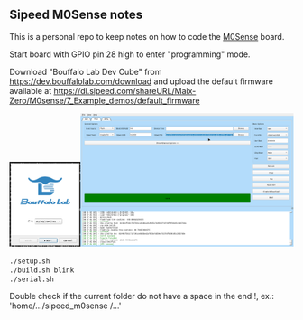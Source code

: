 ## Sipeed M0Sense notes

This is a personal repo to keep notes on how to code the [M0Sense](https://wiki.sipeed.com/hardware/en/maixzero/sense/maix_zero_sense.html) board.

Start board with GPIO pin 28 high to enter "programming" mode.

Download "Bouffalo Lab Dev Cube" from https://dev.bouffalolab.com/download and upload the default firmware available at https://dl.sipeed.com/shareURL/Maix-Zero/M0sense/7_Example_demos/default_firmware

<img src="./assets/settings_1.png" width=25%><img src="./assets/settings_2.png" width=75%>

```
./setup.sh
./build.sh blink
./serial.sh
```

Double check if the current folder do not have a space in the end !, ex.: 'home/.../sipeed_m0sense /...'